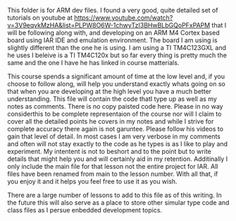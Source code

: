 This folder is for ARM dev files. I found a very good, quite detailed set of tutorials on youtube at 
https://www.youtube.com/watch?v=3V9eqvkMzHA&list=PLPW8O6W-1chwyTzI3BHwBLbGQoPFxPAPM 
that I will be following along with, and developing on an ARM M4 Cortex based board using IAR IDE and 
emulation environment. The board I am using is slightly different than the one he is using.  I am using
a TI TM4C123GXL and he uses I beleive is a TI TM4C120x but so far every thing is pretty much the same and
the one I have he has linked in course matterials.

This course spends a significant amount of time at the low level and, if you choose to follow along, 
will help you understand exactly whats going on so that when you are developing at the high level 
you have a much better understanding. This file will contain the code thatI type up as well as my 
notes as comments.  There is no copy paisted code here.  Please in no way considerthis to be complete 
representaion of the course nor will I claim to cover all the detailed points he covers in my notes and 
while I strive for complete accuracy there again is not garuntee.  Please follow his videos to gain that 
level of detail.  In most cases I am very verbose in my comments and often will not stay exactly to the 
code as he types is as I like to play and experiment.  My intentent is not to beshort and to the point 
but to write details that might help you and will certainly aid in my retention. Additinally I only include the 
main file for that lesson not the entire project for IAR. All files have been renamed from main to the lesson 
number.  With all that, if you enjoy it and it helps you feel free to use it as you wish.
 
There are a large number of lessons to add to this file as of this writing.  In the future this will also serve
as a place to store other simular type code and class files as I persue enbedded development topics. 